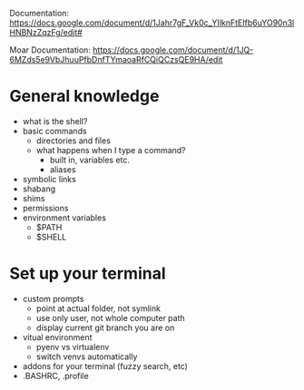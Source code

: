 
Documentation:
https://docs.google.com/document/d/1Jahr7gF_Vk0c_YIlknFtEIfb6uYO90n3lHNBNzZqzFg/edit# 

Moar Documentation:
https://docs.google.com/document/d/1JQ-6MZds5e9VbJhuuPfbDnfTYmaoaRfCQiQCzsQE9HA/edit

# General knowledge
 - what is the shell?
 - basic commands
   - directories and files
   - what happens when I type a command?
     - built in, variables etc. 
     - aliases
- symbolic links
- shabang
- shims
- permissions
- environment variables
  - $PATH
  - $SHELL
  

# Set up your terminal
  - custom prompts
    - point at actual folder, not symlink
    - use only user, not whole computer path
    - display current git branch you are on
  - vitual environment
    - pyenv vs virtualenv
    - switch venvs automatically
  - addons for your terminal (fuzzy search, etc)
  - .BASHRC, .profile
  

